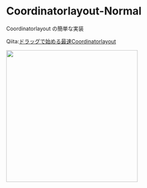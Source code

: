 # Coordinatorlayout-Normal
Coordinatorlayout の簡単な実装

Qiita:[ドラッグで始める最速Coordinatorlayout](https://qiita.com/YS-BETA/items/a1be1fd37dd69d242239)

<img width="350" src="https://user-images.githubusercontent.com/52367439/75610760-6865b600-5b57-11ea-8cb4-fca6f3d28139.gif">
